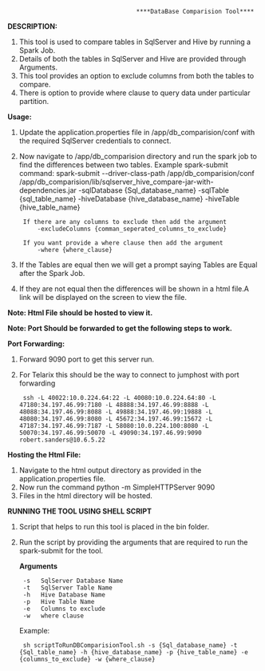                                         ****DataBase Comparision Tool****

**DESCRIPTION:**

1. This tool is used to compare tables in SqlServer and Hive by running a Spark Job.
2. Details of both the tables in SqlServer and Hive are provided through Arguments.
3. This tool provides an option to exclude columns from both the tables to compare.
4. There is option to provide where clause to query data under particular partition.

**Usage:**

1. Update the application.properties file in /app/db_comparision/conf  with the required SqlServer credentials to connect.
2. Now navigate to /app/db_comparision directory and run the spark job to find the differences between two tables.
    Example spark-submit command:
        spark-submit --driver-class-path /app/db_comparision/conf /app/db_comparision/lib/sqlserver_hive_compare-jar-with-dependencies.jar -sqlDatabase {Sql_database_name} -sqlTable {sql_table_name} -hiveDatabase {hive_database_name} -hiveTable {hive_table_name}
        
        If there are any columns to exclude then add the argument 
            -excludeColumns {comman_seperated_columns_to_exclude}
        
        If you want provide a where clause then add the argument
            -where {where_clause} 

3. If the Tables are equal then we will get a prompt saying Tables are Equal after the Spark Job.
4. If they are not equal then the differences will be shown in a html file.A link will be displayed on the screen to view the file.

**Note: Html File should be hosted to view it.**

**Note: Port Should be forwarded to get the following steps to work.** 

**Port Forwarding:**

1. Forward 9090 port to get this server run.
2. For Telarix this should be the way to connect to jumphost with port forwarding 
        
        ssh -L 40022:10.0.224.64:22 -L 40080:10.0.224.64:80 -L 47180:34.197.46.99:7180 -L 48888:34.197.46.99:8888 -L 48088:34.197.46.99:8088 -L 49888:34.197.46.99:19888 -L 48080:34.197.46.99:8080 -L 45672:34.197.46.99:15672 -L 47187:34.197.46.99:7187 -L 58080:10.0.224.100:8080 -L 50070:34.197.46.99:50070 -L 49090:34.197.46.99:9090 robert.sanders@10.6.5.22
    
**Hosting the Html File:**

1. Navigate to the html output directory as provided in the application.properties file.
2. Now run the command 
    python -m SimpleHTTPServer 9090
3. Files in the html directory will be hosted.      


**RUNNING THE TOOL USING SHELL SCRIPT**

1. Script that helps to run this tool is placed in the bin folder.
2. Run the script by providing the arguments that are required to run the spark-submit for the tool.
    
    **Arguments**
        
        -s   SqlServer Database Name
        -t   SqlServer Table Name
        -h   Hive Database Name
        -p   Hive Table Name
        -e   Columns to exclude
        -w   where clause
    
    Example:
    
        sh scriptToRunDBComparisionTool.sh -s {Sql_database_name} -t {Sql_table_name} -h {hive_database_name} -p {hive_table_name} -e {columns_to_exclude} -w {where_clause}    